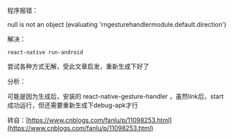 程序报错：

null is not an object (evaluating 'rngesturehandlermodule.default.direction') 

解决：

```
react-native run-android
```

尝试各种方式无解，受此文章启发，重新生成下好了

分析：

可能是因为生成后，安装的 react-native-gesture-handler ，虽然link后，start成功运行，但还需要重新生成下debug-apk才行

转自：[https://www.cnblogs.com/fanlu/p/11098253.html](https://www.cnblogs.com/fanlu/p/11098253.html)
